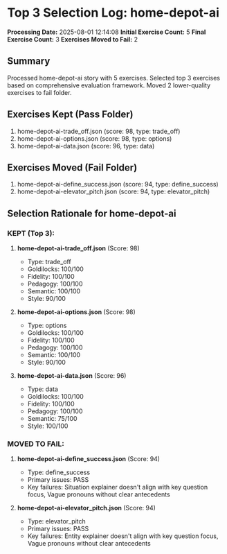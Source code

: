 # Top 3 Selection Log: home-depot-ai

**Processing Date:** 2025-08-01 12:14:08
**Initial Exercise Count:** 5
**Final Exercise Count:** 3
**Exercises Moved to Fail:** 2

## Summary

Processed home-depot-ai story with 5 exercises.
Selected top 3 exercises based on comprehensive evaluation framework.
Moved 2 lower-quality exercises to fail folder.

## Exercises Kept (Pass Folder)

1. home-depot-ai-trade_off.json (score: 98, type: trade_off)
2. home-depot-ai-options.json (score: 98, type: options)
3. home-depot-ai-data.json (score: 96, type: data)

## Exercises Moved (Fail Folder)

1. home-depot-ai-define_success.json (score: 94, type: define_success)
2. home-depot-ai-elevator_pitch.json (score: 94, type: elevator_pitch)

## Selection Rationale for home-depot-ai

### KEPT (Top 3):
1. **home-depot-ai-trade_off.json** (Score: 98)
   - Type: trade_off
   - Goldilocks: 100/100
   - Fidelity: 100/100
   - Pedagogy: 100/100
   - Semantic: 100/100
   - Style: 90/100

2. **home-depot-ai-options.json** (Score: 98)
   - Type: options
   - Goldilocks: 100/100
   - Fidelity: 100/100
   - Pedagogy: 100/100
   - Semantic: 100/100
   - Style: 90/100

3. **home-depot-ai-data.json** (Score: 96)
   - Type: data
   - Goldilocks: 100/100
   - Fidelity: 100/100
   - Pedagogy: 100/100
   - Semantic: 75/100
   - Style: 100/100

### MOVED TO FAIL:
1. **home-depot-ai-define_success.json** (Score: 94)
   - Type: define_success
   - Primary issues: PASS
   - Key failures: Situation explainer doesn't align with key question focus, Vague pronouns without clear antecedents

2. **home-depot-ai-elevator_pitch.json** (Score: 94)
   - Type: elevator_pitch
   - Primary issues: PASS
   - Key failures: Entity explainer doesn't align with key question focus, Vague pronouns without clear antecedents


